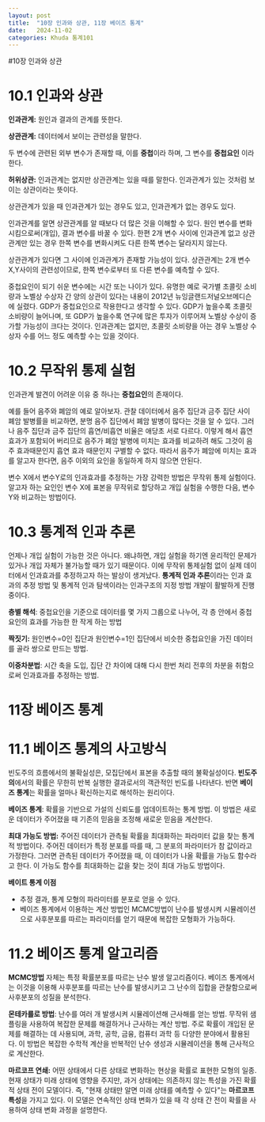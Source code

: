 ```yaml
---
layout: post
title:  "10장 인과와 상관, 11장 베이즈 통계"
date:   2024-11-02 
categories: Khuda 통계101
---
```


#10장 인과와 상관

# 10.1 인과와 상관

**인과관계:** 원인과 결과의 관계를 뜻한다.

**상관관계:** 데이터에서 보이는 관련성을 말한다.

두 변수에 관련된 외부 변수가 존재할 때, 이를 **중첩**이라 하며, 그 변수를 **중첩요인** 이라 한다. 

**허위상관:** 인과관계는 없지만 상관관계는 있을 때를 말한다. 인과관계가 있는 것처럼 보이는 상관이라는 뜻이다. 

상관관계가 있을 때 인과관계가 있는 경우도 있고, 인과관계가 없는 경우도 있다.

인과관계를 알면 상관관계를 알 때보다 더 많은 것을 이해할 수 있다. 원인 변수를 변화시킴으로써(개입), 결과 변수를 바꿀 수 있다. 한편 2개 변수 사이에 인과관계 없고 상관관계만 있는 경우 한쪽 변수를 변화시켜도 다른 한쪽 변수는 달라지지 않는다. 

상관관계가 있다면 그 사이에 인과관계가 존재할 가능성이 있다. 상관관계는 2개 변수 X,Y사이의 관련성이므로, 한쪽 변수로부터 또 다른 변수를 예측할 수 있다. 

중첩요인이 되기 쉬운 변수에는 시간 또는 나이가 있다. 유명한 예로 국가별 초콜릿 소비량과 노벨상 수상자 간 양의 상관이 있다는 내용이 2012년 뉴잉글랜드저널오브메디슨에 실렸다.  GDP가 중첩요인으로 작용한다고 생각할 수 있다. GDP가 높을수록 초콜릿 소비량이 늘어나며, 또 GDP가 높을수록 연구에 많은 투자가 이루어져 노벨상 수상이 증가할 가능성이 크다는 것이다. 인과관계는 없지만, 초콜릿 소비량을 아는 경우 노벨상 수상자 수를 어느 정도 예측할 수는 있을 것이다. 

# 10.2 무작위 통제 실험

인과관계 발견이 어려운 이유 중 하나는 **중첩요인**의 존재이다. 

예를 들어 음주와 폐암의 예로 알아보자. 관찰 데이터에서 음주 집단과 금주 집단 사이 폐암 발병률을 비교하면, 분명 음주 집단에서 폐암 발병이 많다는 것을 알 수 있다. 그러나 음주 집단과 금주 집단의 흡연/비흡연 비율은 애당초 서로 다르다. 이렇게 해서 흡연 효과가 포함되어 버리므로 음주가 폐암 발병에 미치는 효과를 비교하려 해도 그것이 음주 효과때문인지 흡연 효과 때문인지 구별할 수 없다. 따라서 음주가 폐암에 미치는 효과를 알고자 한다면, 음주 이외의 요인을 동일하게 하지 않으면 안된다. 

변수 X에서 변수Y로의 인과효과를 추정하는 가장 강력한 방법은 무작위 통제 실험이다. 알고자 하는 요인인 변수 X에 표본을 무작위로 할당하고 개입 실험을 수행한 다음, 변수 Y와 비교하는 방법이다. 

# 10.3 통계적 인과 추론

언제나 개입 실험이 가능한 것은 아니다. 왜냐하면, 개입 실험을 하기엔 윤리적인 문제가 있거나 개입 자체가 불가능할 때가 있기 때문이다. 이에 무작위 통제실험 없이 실제 데이터에서 인과효과를 추정하고자 하는 발상이 생겨났다. **통계적 인과 추론**이라는 인과 효과의 추정 방법 및 통계적 인과 탐색이라는 인과구조의 지정 방법 개발이 활발하게 진행중이다. 

**층별 해석**: 중첩요인을 기준으로 데이터를 몇 가지 그룹으로 나누어, 각 층 안에서 중첩요인의 효과를 가능한 한 작게 하는 방법

**짝짓기:** 원인변수=0인 집단과 원인변수=1인 집단에서 비슷한 중첩요인을 가진 데이터를 골라 쌍으로 만드는 방법.

**이중차분법**: 시간 축을 도입, 집단 간 차이에 대해 다시 한번 처리 전후의 차분을 취함으로써 인과효과를 추정하는 방법.

# 11장 베이즈 통계

# 11.1 베이즈 통계의 사고방식

빈도주의 흐름에서의 불확실성은, 모집단에서 표본을 추출할 때의 불확실성이다. **빈도주의**에서의 확률은 무한히 반복 실행한 결과로서의 객관적인 빈도를 나타낸다. 반면 **베이즈 통계**는 확률을 얼마나 확신하는지로 해석하는 원리이다. 

**베이즈 통계**: 확률을 기반으로 가설의 신뢰도를 업데이트하는 통계 방법. 이 방법은 새로운 데이터가 주어졌을 때 기존의 믿음을 조정해 새로운 믿음을 계산한다. 

**최대 가능도 방법:** 주어진 데이터가 관측될 확률을 최대화하는 파라미터 값을 찾는 통계적 방법이다. 주어진 데이터가 특정 분포를 따를 때, 그 분포의 파라미터가 참 값이라고 가정한다. 그러면 관측된 데이터가 주어졌을 때, 이 데이터가 나올 확률을 가능도 함수라고 한다. 이 가능도 함수를 최대화하는 값을 찾는 것이 최대 가능도 방법이다. 

**베이트 통계 이점**

- 추정 결과, 통계 모형의 파라미터를 분포로 얻을 수 있다.
- 베이즈 통계에서 이용하는 계산 방법인 MCMC방법이 난수를 발생시켜 시뮬레이션으로 사후분포를 따르는 파라미터를 얻기 때문에 복잡한 모형화가 가능하다.

# 11.2 베이즈 통계 알고리즘

**MCMC방법** 자체는 특정 확률분포를 따르는 난수 발생 알고리즘이다. 베이즈 통계에서는 이것을 이용해 사후분포를 따르는 난수를 발생시키고 그 난수의 집합을 관찰함으로써 사후분포의 성질을 분석한다. 

**몬테카를로 방법**: 난수를 여러 개 발생시켜 시뮬레이션해 근사해를 얻는 방법. 무작위 샘플링을 사용하여 복잡한 문제를 해결하거나 근사하는 계산 방법. 주로 확률이 개입된 문제를 해결하는 데 사용되며, 과학, 공학, 금융, 컴퓨터 과학 등 다양한 분야에서 활용된다. 이 방법은 복잡한 수학적 계산을 반복적인 난수 생성과 시뮬레이션을 통해 근사적으로 계산한다.

**마르코프 연쇄:** 어떤 상태에서 다른 상태로 변화하는 현상을 확률로 표현한 모형의 일종. 현재 상태가 미래 상태에 영향을 주지만, 과거 상태에는 의존하지 않는 특성을 가진 확률적 상태 전이 모델이다. 즉, "현재 상태만 알면 미래 상태를 예측할 수 있다"는 **마르코프 특성**을 가지고 있다. 이 모델은 연속적인 상태 변화가 있을 때 각 상태 간 전이 확률을 사용하여 상태 변화 과정을 설명한다.